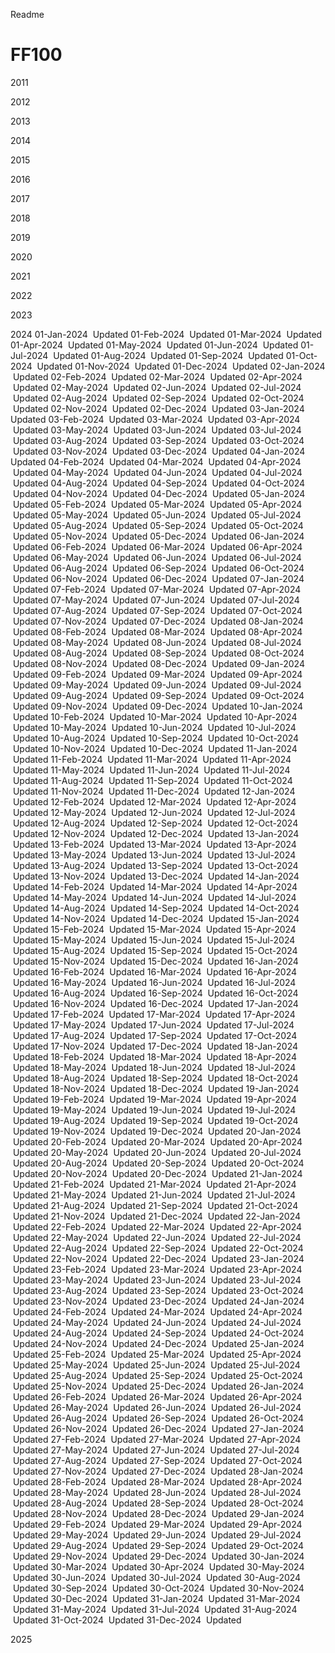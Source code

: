 Readme

# FF100
2011

2012

2013

2014

2015

2016

2017

2018

2019

2020

2021

2022

2023

2024
01-Jan-2024  Updated	01-Feb-2024	 Updated	01-Mar-2024	 Updated	01-Apr-2024	 Updated	01-May-2024	 Updated	01-Jun-2024	 Updated	01-Jul-2024	 Updated	01-Aug-2024	 Updated	01-Sep-2024	 Updated	01-Oct-2024	 Updated	01-Nov-2024	 Updated	01-Dec-2024	 Updated
02-Jan-2024	 Updated	02-Feb-2024	 Updated	02-Mar-2024	 Updated	02-Apr-2024	 Updated	02-May-2024	 Updated	02-Jun-2024	 Updated	02-Jul-2024	 Updated	02-Aug-2024	 Updated	02-Sep-2024	 Updated	02-Oct-2024	 Updated	02-Nov-2024	 Updated	02-Dec-2024	 Updated
03-Jan-2024	 Updated	03-Feb-2024	 Updated	03-Mar-2024	 Updated	03-Apr-2024	 Updated	03-May-2024	 Updated	03-Jun-2024	 Updated	03-Jul-2024	 Updated	03-Aug-2024	 Updated	03-Sep-2024	 Updated	03-Oct-2024	 Updated	03-Nov-2024	 Updated	03-Dec-2024	 Updated
04-Jan-2024	      Updated	04-Feb-2024	 Updated	04-Mar-2024	 Updated	04-Apr-2024	 Updated	04-May-2024	 Updated	04-Jun-2024	 Updated	04-Jul-2024	 Updated	04-Aug-2024	 Updated	04-Sep-2024	 Updated	04-Oct-2024	 Updated	04-Nov-2024	 Updated	04-Dec-2024	 Updated
05-Jan-2024	 Updated	05-Feb-2024	 Updated	05-Mar-2024	 Updated	05-Apr-2024	 Updated	05-May-2024	 Updated	05-Jun-2024	 Updated	05-Jul-2024	 Updated	05-Aug-2024	 Updated	05-Sep-2024	 Updated	05-Oct-2024	 Updated	05-Nov-2024	 Updated	05-Dec-2024	 Updated
06-Jan-2024	 Updated	06-Feb-2024	 Updated	06-Mar-2024	 Updated	06-Apr-2024	 Updated	06-May-2024	 Updated	06-Jun-2024	 Updated	06-Jul-2024	 Updated	06-Aug-2024	 Updated	06-Sep-2024	 Updated	06-Oct-2024	 Updated	06-Nov-2024	 Updated	06-Dec-2024	 Updated
07-Jan-2024	 Updated	07-Feb-2024	 Updated	07-Mar-2024	 Updated	07-Apr-2024	 Updated	07-May-2024	 Updated	07-Jun-2024	 Updated	07-Jul-2024	 Updated	07-Aug-2024	 Updated	07-Sep-2024	 Updated	07-Oct-2024	 Updated	07-Nov-2024	 Updated	07-Dec-2024	 Updated
08-Jan-2024	 Updated	08-Feb-2024	 Updated	08-Mar-2024	 Updated	08-Apr-2024	 Updated	08-May-2024	 Updated	08-Jun-2024	 Updated	08-Jul-2024	 Updated	08-Aug-2024	 Updated	08-Sep-2024	 Updated	08-Oct-2024	 Updated	08-Nov-2024	 Updated	08-Dec-2024	 Updated
09-Jan-2024	 Updated	09-Feb-2024	 Updated	09-Mar-2024	 Updated	09-Apr-2024	 Updated	09-May-2024	 Updated	09-Jun-2024	 Updated	09-Jul-2024	 Updated	09-Aug-2024	 Updated	09-Sep-2024	 Updated	09-Oct-2024	 Updated	09-Nov-2024	 Updated	09-Dec-2024	 Updated
10-Jan-2024	 Updated	10-Feb-2024	 Updated	10-Mar-2024	 Updated	10-Apr-2024	 Updated	10-May-2024	 Updated	10-Jun-2024	 Updated	10-Jul-2024	 Updated	10-Aug-2024	 Updated	10-Sep-2024	 Updated	10-Oct-2024	 Updated	10-Nov-2024	 Updated	10-Dec-2024	 Updated
11-Jan-2024	 Updated	11-Feb-2024	 Updated	11-Mar-2024	 Updated	11-Apr-2024	 Updated	11-May-2024	 Updated	11-Jun-2024	 Updated	11-Jul-2024	 Updated	11-Aug-2024	 Updated	11-Sep-2024	 Updated	11-Oct-2024	 Updated	11-Nov-2024	 Updated	11-Dec-2024	 Updated
12-Jan-2024	 Updated	12-Feb-2024	 Updated	12-Mar-2024	 Updated	12-Apr-2024	 Updated	12-May-2024	 Updated	12-Jun-2024	 Updated	12-Jul-2024	 Updated	12-Aug-2024	 Updated	12-Sep-2024	 Updated	12-Oct-2024	 Updated	12-Nov-2024	 Updated	12-Dec-2024	 Updated
13-Jan-2024	 Updated	13-Feb-2024	 Updated	13-Mar-2024	 Updated	13-Apr-2024	 Updated	13-May-2024	 Updated	13-Jun-2024	 Updated	13-Jul-2024	 Updated	13-Aug-2024	 Updated	13-Sep-2024	 Updated	13-Oct-2024	 Updated	13-Nov-2024	 Updated	13-Dec-2024	 Updated
14-Jan-2024	 Updated	14-Feb-2024	 Updated	14-Mar-2024	 Updated	14-Apr-2024	 Updated	14-May-2024	 Updated	14-Jun-2024	 Updated	14-Jul-2024	 Updated	14-Aug-2024	 Updated	14-Sep-2024	 Updated	14-Oct-2024	 Updated	14-Nov-2024	 Updated	14-Dec-2024	 Updated
15-Jan-2024	 Updated	15-Feb-2024	 Updated	15-Mar-2024	 Updated	15-Apr-2024	 Updated	15-May-2024	 Updated	15-Jun-2024	 Updated	15-Jul-2024	 Updated	15-Aug-2024	 Updated	15-Sep-2024	 Updated	15-Oct-2024	 Updated	15-Nov-2024	 Updated	15-Dec-2024	 Updated
16-Jan-2024	 Updated	16-Feb-2024	 Updated	16-Mar-2024	 Updated	16-Apr-2024	 Updated	16-May-2024	 Updated	16-Jun-2024	 Updated	16-Jul-2024	 Updated	16-Aug-2024	 Updated	16-Sep-2024	 Updated	16-Oct-2024	 Updated	16-Nov-2024	 Updated	16-Dec-2024	 Updated
17-Jan-2024	 Updated	17-Feb-2024	 Updated	17-Mar-2024	 Updated	17-Apr-2024	 Updated	17-May-2024	 Updated	17-Jun-2024	 Updated	17-Jul-2024	 Updated	17-Aug-2024	 Updated	17-Sep-2024	 Updated	17-Oct-2024	 Updated	17-Nov-2024	 Updated	17-Dec-2024	 Updated
18-Jan-2024	 Updated	18-Feb-2024	 Updated	18-Mar-2024	 Updated	18-Apr-2024	 Updated	18-May-2024	 Updated	18-Jun-2024	 Updated	18-Jul-2024	 Updated	18-Aug-2024	 Updated	18-Sep-2024	 Updated	18-Oct-2024	 Updated	18-Nov-2024	 Updated	18-Dec-2024	 Updated
19-Jan-2024	 Updated	19-Feb-2024	 Updated	19-Mar-2024	 Updated	19-Apr-2024	 Updated	19-May-2024	 Updated	19-Jun-2024	 Updated	19-Jul-2024	 Updated	19-Aug-2024	 Updated	19-Sep-2024	 Updated	19-Oct-2024	 Updated	19-Nov-2024	 Updated	19-Dec-2024	 Updated
20-Jan-2024	 Updated	20-Feb-2024	 Updated	20-Mar-2024	 Updated	20-Apr-2024	 Updated	20-May-2024	 Updated	20-Jun-2024	 Updated	20-Jul-2024	 Updated	20-Aug-2024	 Updated	20-Sep-2024	 Updated	20-Oct-2024	 Updated	20-Nov-2024	 Updated	20-Dec-2024	 Updated
21-Jan-2024	 Updated	21-Feb-2024	 Updated	21-Mar-2024	 Updated	21-Apr-2024	 Updated	21-May-2024	 Updated	21-Jun-2024	 Updated	21-Jul-2024	 Updated	21-Aug-2024	 Updated	21-Sep-2024	 Updated	21-Oct-2024	 Updated	21-Nov-2024	 Updated	21-Dec-2024	 Updated
22-Jan-2024	 Updated	22-Feb-2024	 Updated	22-Mar-2024	 Updated	22-Apr-2024	 Updated	22-May-2024	 Updated	22-Jun-2024	 Updated	22-Jul-2024	 Updated	22-Aug-2024	 Updated	22-Sep-2024	 Updated	22-Oct-2024	 Updated	22-Nov-2024	 Updated	22-Dec-2024	 Updated
23-Jan-2024	 Updated	23-Feb-2024	 Updated	23-Mar-2024	 Updated	23-Apr-2024	 Updated	23-May-2024	 Updated	23-Jun-2024	 Updated	23-Jul-2024	 Updated	23-Aug-2024	 Updated	23-Sep-2024	 Updated	23-Oct-2024	 Updated	23-Nov-2024	 Updated	23-Dec-2024	 Updated
24-Jan-2024	 Updated	24-Feb-2024	 Updated	24-Mar-2024	 Updated	24-Apr-2024	 Updated	24-May-2024	 Updated	24-Jun-2024	 Updated	24-Jul-2024	 Updated	24-Aug-2024	 Updated	24-Sep-2024	 Updated	24-Oct-2024	 Updated	24-Nov-2024	 Updated	24-Dec-2024	 Updated
25-Jan-2024	 Updated	25-Feb-2024	 Updated	25-Mar-2024	 Updated	25-Apr-2024	 Updated	25-May-2024	 Updated	25-Jun-2024	 Updated	25-Jul-2024	 Updated	25-Aug-2024	 Updated	25-Sep-2024	 Updated	25-Oct-2024	 Updated	25-Nov-2024	 Updated	25-Dec-2024	 Updated
26-Jan-2024	 Updated	26-Feb-2024	 Updated	26-Mar-2024	 Updated	26-Apr-2024	 Updated	26-May-2024	 Updated	26-Jun-2024	 Updated	26-Jul-2024	 Updated	26-Aug-2024	 Updated	26-Sep-2024	 Updated	26-Oct-2024	 Updated	26-Nov-2024	 Updated	26-Dec-2024	 Updated
27-Jan-2024	 Updated	27-Feb-2024	 Updated	27-Mar-2024	 Updated	27-Apr-2024	 Updated	27-May-2024	 Updated	27-Jun-2024	 Updated	27-Jul-2024	 Updated	27-Aug-2024	 Updated	27-Sep-2024	 Updated	27-Oct-2024	 Updated	27-Nov-2024	 Updated	27-Dec-2024	 Updated
28-Jan-2024	 Updated	28-Feb-2024	 Updated	28-Mar-2024	 Updated	28-Apr-2024	 Updated	28-May-2024	 Updated	28-Jun-2024	 Updated	28-Jul-2024	 Updated	28-Aug-2024	 Updated	28-Sep-2024	 Updated	28-Oct-2024	 Updated	28-Nov-2024	 Updated	28-Dec-2024	 Updated
29-Jan-2024	 Updated	29-Feb-2024	 Updated	29-Mar-2024	 Updated	29-Apr-2024	 Updated	29-May-2024	 Updated	29-Jun-2024	 Updated	29-Jul-2024	 Updated	29-Aug-2024	 Updated	29-Sep-2024	 Updated	29-Oct-2024	 Updated	29-Nov-2024	 Updated	29-Dec-2024	 Updated
30-Jan-2024	 Updated	                        30-Mar-2024	 Updated	30-Apr-2024	 Updated	30-May-2024	 Updated	30-Jun-2024	 Updated	30-Jul-2024	 Updated	30-Aug-2024	 Updated	30-Sep-2024	 Updated	30-Oct-2024	 Updated	30-Nov-2024	 Updated	30-Dec-2024	 Updated
31-Jan-2024	 Updated		                	31-Mar-2024	 Updated	                		31-May-2024	 Updated			                31-Jul-2024	 Updated	31-Aug-2024	 Updated	                		31-Oct-2024	 Updated		                	31-Dec-2024	 Updated

2025
